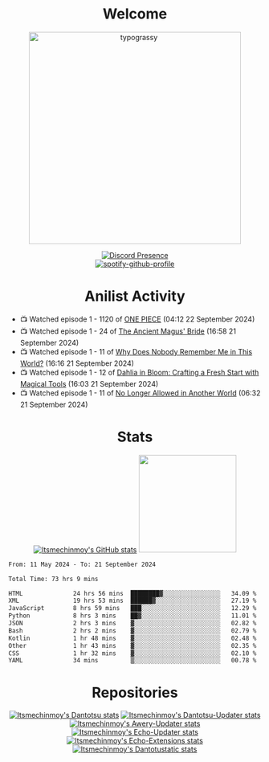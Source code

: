 <div align="center">

# Welcome
<a href="https://github.com/kawarimidoll/typograssy">
    <img alt="typograssy" src="https://typograssy.deno.dev/api?text=%E3%82%88%E3%81%86%E3%81%93%E3%81%9D%E3%81%BF%E3%81%AA%E3%81%95%E3%82%93%20-%20Itsmechinmoy--&&l0=none&l1=82d9d0&l2=027353&l3=038c4c&l4=01402e&bg=none&frame=none&speed=100&comment=" width="421.99">
</a>

[![Discord Presence](https://lanyard.cnrad.dev/api/523539866311720963?theme=dark&bg=Oe1116&animated=false&hideDiscrim=true&borderRadius=30px&hideActivity=whenNotUsed)](https://discord.com/users/523539866311720963)<br>
[![spotify-github-profile](https://spotify-github-profile.kittinanx.com/api/view?uid=31zczwoe3obxakjgkio7anubhkaq&cover_image=true&theme=novatorem&show_offline=true&background_color=121212&interchange=false&bar_color=53b14f&bar_color=ffffff&bar_color_cover=false)](https://spotify-github-profile.vercel.app/api/view?uid=31zczwoe3obxakjgkio7anubhkaq&redirect=true)
</div>

<div align="center">

# Anilist Activity
</div>
<!-- ANILIST_ACTIVITY:start -->

-   📺 Watched episode 1 - 1120 of [ONE PIECE](https://anilist.co/anime/21) (04:12 22 September 2024)
-   📺 Watched episode 1 - 24 of [The Ancient Magus' Bride](https://anilist.co/anime/98436) (16:58 21 September 2024)
-   📺 Watched episode 1 - 11 of [Why Does Nobody Remember Me in This World?](https://anilist.co/anime/167419) (16:16 21 September 2024)
-   📺 Watched episode 1 - 12 of [Dahlia in Bloom: Crafting a Fresh Start with Magical Tools](https://anilist.co/anime/168623) (16:03 21 September 2024)
-   📺 Watched episode 1 - 11 of [No Longer Allowed in Another World](https://anilist.co/anime/152137) (06:32 21 September 2024)

<!-- ANILIST_ACTIVITY:end -->
<div align="center">
    
# Stats
[![Itsmechinmoy's GitHub stats](https://github-readme-stats.vercel.app/api?username=itsmechinmoy&show_icons=true&theme=algolia)](https://github.com/anuraghazra/github-readme-stats)
<img src="https://github-readme-stackoverflow.vercel.app/?userID=25004176&theme=dark" height="194"/>
</div>
<!--START_SECTION:waka-->

```txt
From: 11 May 2024 - To: 21 September 2024

Total Time: 73 hrs 9 mins

HTML              24 hrs 56 mins  ████████▓░░░░░░░░░░░░░░░░   34.09 %
XML               19 hrs 53 mins  ██████▓░░░░░░░░░░░░░░░░░░   27.19 %
JavaScript        8 hrs 59 mins   ███░░░░░░░░░░░░░░░░░░░░░░   12.29 %
Python            8 hrs 3 mins    ██▓░░░░░░░░░░░░░░░░░░░░░░   11.01 %
JSON              2 hrs 3 mins    ▓░░░░░░░░░░░░░░░░░░░░░░░░   02.82 %
Bash              2 hrs 2 mins    ▓░░░░░░░░░░░░░░░░░░░░░░░░   02.79 %
Kotlin            1 hr 48 mins    ▓░░░░░░░░░░░░░░░░░░░░░░░░   02.48 %
Other             1 hr 43 mins    ▓░░░░░░░░░░░░░░░░░░░░░░░░   02.35 %
CSS               1 hr 32 mins    ▓░░░░░░░░░░░░░░░░░░░░░░░░   02.10 %
YAML              34 mins         ▒░░░░░░░░░░░░░░░░░░░░░░░░   00.78 %
```

<!--END_SECTION:waka-->
<div align="center">

# Repositories
[![Itsmechinmoy's Dantotsu stats](https://github-readme-stats.vercel.app/api/pin/?username=itsmechinmoy&repo=dantotsu&show_icons=true&theme=algolia&description_lines_count=1)](https://github.com/itsmechinmoy/dantotsu)
[![Itsmechinmoy's Dantotsu-Updater stats](https://github-readme-stats.vercel.app/api/pin/?username=itsmechinmoy&repo=dantotsu-updater&show_icons=true&theme=algolia&description_lines_count=1)](https://github.com/itsmechinmoy/dantotsu-updater)
[![Itsmechinmoy's Awery-Updater stats](https://github-readme-stats.vercel.app/api/pin/?username=itsmechinmoy&repo=awery-updater&show_icons=true&theme=algolia&description_lines_count=1)](https://github.com/itsmechinmoy/awery-updater)
[![Itsmechinmoy's Echo-Updater stats](https://github-readme-stats.vercel.app/api/pin/?username=itsmechinmoy&repo=echo-updater&show_icons=true&theme=algolia&description_lines_count=1)](https://github.com/itsmechinmoy/echo-updater)
[![Itsmechinmoy's Echo-Extensions stats](https://github-readme-stats.vercel.app/api/pin/?username=itsmechinmoy&repo=echo-extensions&show_icons=true&theme=algolia&description_lines_count=1)](https://github.com/itsmechinmoy/echo-extensions)
[![Itsmechinmoy's Dantotustatic stats](https://github-readme-stats.vercel.app/api/pin/?username=itsmechinmoy&repo=dantotustatic&show_icons=true&theme=algolia&description_lines_count=1)](https://github.com/itsmechinmoy/dantotustatic)
</div>
